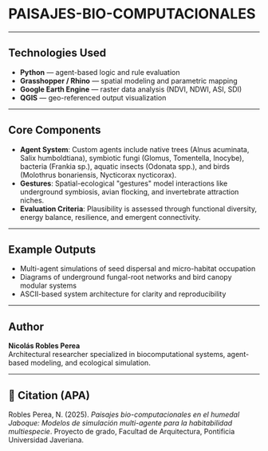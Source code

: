 # PAISAJES-BIO-COMPUTACIONALES

---

##  Technologies Used

- **Python** — agent-based logic and rule evaluation
- **Grasshopper / Rhino** — spatial modeling and parametric mapping
- **Google Earth Engine** — raster data analysis (NDVI, NDWI, ASI, SDI)
- **QGIS** — geo-referenced output visualization

---

##  Core Components

- **Agent System**: Custom agents include native trees (Alnus acuminata, Salix humboldtiana), symbiotic fungi (Glomus, Tomentella, Inocybe), bacteria (Frankia sp.), aquatic insects (Odonata spp.), and birds (Molothrus bonariensis, Nycticorax nycticorax).
- **Gestures**: Spatial-ecological "gestures" model interactions like underground symbiosis, avian flocking, and invertebrate attraction niches.
- **Evaluation Criteria**: Plausibility is assessed through functional diversity, energy balance, resilience, and emergent connectivity.

---

##  Example Outputs

- Multi-agent simulations of seed dispersal and micro-habitat occupation
- Diagrams of underground fungal-root networks and bird canopy modular systems
- ASCII-based system architecture for clarity and reproducibility

---

##  Author

**Nicolás Robles Perea**  
Architectural researcher specialized in biocomputational systems, agent-based modeling, and ecological simulation.


---

## 🔗 Citation (APA)

Robles Perea, N. (2025). *Paisajes bio-computacionales en el humedal Jaboque: Modelos de simulación multi-agente para la habitabilidad multiespecie*. Proyecto de grado, Facultad de Arquitectura, Pontificia Universidad Javeriana.

